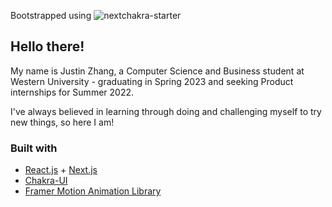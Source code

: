 Bootstrapped using ![nextchakra-starter](https://github.com/sozonome/nextchakra-starter)

## Hello there!
My name is Justin Zhang, a Computer Science and Business student at Western University - graduating in Spring 2023 and seeking Product internships for Summer 2022.

I've always believed in learning through doing and challenging myself to try new things, so here I am!

### Built with
- [React.js](https://reactjs.org/) + [Next.js](https://nextjs.org/)
- [Chakra-UI](https://chakra-ui.com/)
- [Framer Motion Animation Library](https://www.framer.com/docs/)

